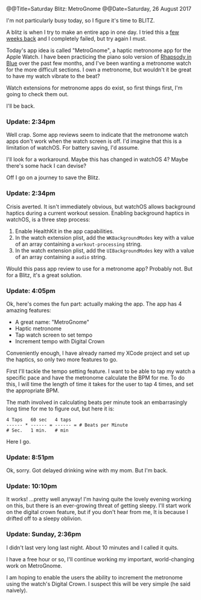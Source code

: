 @@Title=Saturday Blitz: MetroGnome
@@Date=Saturday, 26 August 2017


I'm not particularly busy today, so I figure it's time to BLITZ.

A blitz is when I try to make an entire app in one day. I tried this a [few weeks back](http://www.thecope.net/2017/7/30/proofread) and I completely failed, but try again I must. 

Today's app idea is called "MetroGnome", a haptic metronome app for the Apple Watch. I have been practicing the piano solo version of [Rhapsody in Blue](https://www.youtube.com/watch?v=nH9pU7z1NVk) over the past few months, and I've been wanting a metronome watch for the more difficult sections. I own a metronome, but wouldn't it be great to have my watch vibrate to the beat? 

Watch extensions for metronome apps do exist, so first things first, I'm going to check them out.

I'll be back.


### Update: 2:34pm

Well crap. Some app reviews seem to indicate that the metronome watch apps don't work when the watch screen is off. I'd imagine that this is a limitation of watchOS. For battery saving, I'd assume.

I'll look for a workaround. Maybe this has changed in watchOS 4? Maybe there's some hack I can devise? 

Off I go on a journey to save the Blitz.


### Update: 2:34pm

Crisis averted. It isn't immediately obvious, but watchOS allows background haptics during a current workout session. Enabling background haptics in watchOS, is a three step process:

1. Enable HealthKit in the app capabilities.
2. In the watch extension plist, add the `WKBackgroundModes`  key with a value of an array containing a `workout-processing` string.
3. In the watch extension plist, add the `UIBackgroundModes` key with a value of an array containing a `audio` string.

Would this pass app review to use for a metronome app? Probably not. But for a Blitz, it's a great solution.

### Update: 4:05pm

Ok, here's comes the fun part: actually making the app.  The app has 4 amazing features:

* A great name: "MetroGnome"
* Haptic metronome 
* Tap watch screen to set tempo
* Increment tempo with Digital Crown

Conveniently enough, I have already named my XCode project and set up the haptics, so only two more features to go.

First I'll tackle the tempo setting feature. I want to be able to tap my watch a specific pace and have the metronome calculate the BPM for me.  To do this, I will time the length of time it takes for the user to tap 4 times, and set the appropriate BPM. 

The math involved in calculating beats per minute took an embarrasingly long time for me to figure out, but here it is:

```
4 Taps   60 sec   4 taps
------ * ------ = ------ = # Beats per Minute
# Sec.   1 min.   # min
```


Here I go.

### Update: 8:51pm

Ok, sorry. Got delayed drinking wine with my mom. But I'm back.

### Update: 10:10pm

It works! ...pretty well anyway! I'm having quite the lovely evening working on this, but there is an ever-growing threat of getting sleepy. I'll start work on the digital crown feature, but if you don't hear from me, It is because I drifted off to a sleepy oblivion.

### Update: Sunday, 2:36pm

I didn't last very long last night. About 10 minutes and I called it quits.

I have a free hour or so, I'll continue working my important, world-changing work on MetroGnome. 

I am hoping to enable the users the ability to increment the metronome using the watch's Digital Crown. I suspect this will be very simple (he said naively). 

